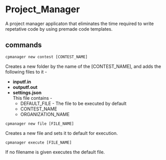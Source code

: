 # Project_Manager
A project manager applicaton that eliminates the time required to write repetative code by using premade code templates.

##  commands
    cpmanager new contest [CONTEST_NAME]

Creates a new folder by the name of the [CONTEST_NAME], and adds the following files to it - 
<ul>
  <li> <b>inputf.in</b></li>
  <li> <b>outputf.out</b></li>
  <li> <b>settings.json</b> <br>
    This file contains - 
    <ul type = "circle">
      <li> DEFAULT_FILE - The file to be executed by default </li>
      <li> CONTEST_NAME</li>
      <li> ORGANIZATION_NAME</li>
    </ul>
  </li>
</ul>


    cpmanager new file [FILE_NAME]

Creates a new file and sets it to default for execution.

    cpmanager execute [FILE_NAME]

If no filename is given executes the default file.
